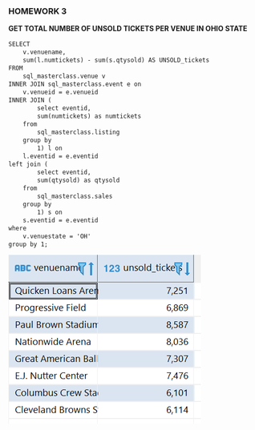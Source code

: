 ### **HOMEWORK 3** ###

**GET TOTAL NUMBER OF UNSOLD TICKETS PER VENUE IN OHIO STATE**

```
SELECT
	v.venuename,
	sum(l.numtickets) - sum(s.qtysold) AS UNSOLD_tickets
FROM
	sql_masterclass.venue v
INNER JOIN sql_masterclass.event e on
	v.venueid = e.venueid
INNER JOIN (
		select eventid,
		sum(numtickets) as numtickets
	from
		sql_masterclass.listing
	group by
		1) l on
	l.eventid = e.eventid
left join (
		select eventid,
		sum(qtysold) as qtysold
	from
		sql_masterclass.sales
	group by
		1) s on
	s.eventid = e.eventid
where
	v.venuestate = 'OH'
group by 1;
```
![](https://github.com/Lidiamasso/SQL-Masterclass/blob/master/3.%20Subqueries/Subqueries.PNG?raw=true)




